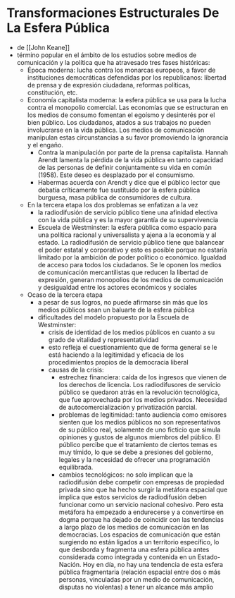 # Transformaciones Estructurales De La Esfera Pública

- de [[John Keane]]
- término popular en el ámbito de los estudios sobre medios de comunicación y la política que ha atravesado tres fases históricas:
  - Época moderna: lucha contra los monarcas europeos, a favor de instituciones democráticas defendidas por los republicanos: libertad de prensa y de expresión ciudadana, reformas políticas, constitución, etc.
  - Economía capitalista moderna: la esfera pública se usa para la lucha contra el monopolio comercial. Las economías que se estructuran en los medios de consumo fomentan el egoísmo y desinterés por el bien público. Los ciudadanos, atados a sus trabajos no pueden involucrarse en la vida pública. Los medios de comunicación manipulan estas circunstancias a su favor promoviendo la ignorancia y el engaño.
    - Contra la manipulación por parte de la prensa capitalista. Hannah Arendt lamenta la pérdida de la vida pública en tanto capacidad de las personas de definir conjuntamente su vida en común (1958). Este deseo es desplazado por el consumismo. 
    - Habermas acuerda con Arendt y dice que el público lector que debatía críticamente fue sustituido por la esfera pública burguesa, masa pública de consumidores de cultura.
  - En la tercera etapa los dos problemas se enfatizan a la vez
    - la radiodifusión de servicio público tiene una afinidad electiva con la vida pública y es la mayor garantía de su supervivencia
    - Escuela de Westminster: la esfera pública como espacio para una política racional y universalista y ajena a la economía y al estado. La radiodifusión de servicio público tiene que balancear el poder estatal y corporativo y esto es posible porque no estaría limitado por la ambición de poder político o económico. Igualdad de acceso para todos los ciudadanos. Se le oponen los medios de comunicación mercantilistas que reducen la libertad de expresión, generan monopolios de los medios de comunicación y desigualdad entre los actores económicos y sociales
  - Ocaso de la tercera etapa
    - a pesar de sus logros, no puede afirmarse sin más que los medios públicos sean un baluarte de la esfera pública
    - dificultades del modelo propuesto por la Escuela de Westminster:
      - crisis de identidad de los medios públicos en cuanto a su grado de vitalidad y representatividad
      - esto refleja el cuestionamiento que de forma general se le está haciendo a la legitimidad y eficacia de los procedimientos propios de la democracia liberal
      - causas de la crisis:
        - estrechez financiera: caída de los ingresos que vienen de los derechos de licencia. Los radiodifusores de servicio público se quedaron atrás en la revolución tecnológica, que fue aprovechada por los medios privados. Necesidad de autocomercialización y privatización parcial.
        - problemas de legitimidad: tanto audiencia como emisores sienten que los medios públicos no son representativos de su público real, solamente de uno ficticio que simula opiniones y gustos de algunos miembros del público. El público percibe que el tratamiento de ciertos temas es muy tímido, lo que se debe a presiones del gobierno, legales y la necesidad de ofrecer una programación equilibrada.
        - cambios tecnológicos: no solo implican que la radiodifusión debe competir con empresas de propiedad privada sino que ha hecho surgir la metáfora espacial que implica que estos servicios de radiodifusión deben funcionar como un servicio nacional cohesivo. Pero esta metáfora ha empezado a endurecerse y a convertirse en dogma porque ha dejado de coincidir con las tendencias a largo plazo de los medios de comunicación en las democracias. Los espacios de comunicación que están surgiendo no están ligados a un territorio específico, lo que desborda y fragmenta una esfera pública antes considerada como integrada y contenida en un Estado-Nación. Hoy en día, no hay una tendencia de esta esfera pública fragmentaria (relación espacial entre dos o más personas, vinculadas por un medio de comunicación, disputas no violentas) a tener un alcance más amplio